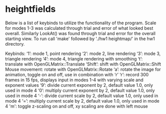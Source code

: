 # heightfields
Below is a list of keybinds to utilize the functionality of the program. Scale for modes 1-3 was calculated through trial and error of what looked best overall. Similarly LookAt() was found through trial and error for the overall starting view. To run call 'make' followed by './hw1 heightmap/<image of choice>' in the hw1 directory.

Keybinds:
‘1’: mode 1, point rendering
‘2’: mode 2, line rendering
‘3’: mode 3, triangle rendering
‘4’: mode 4, triangle rendering with smoothing
‘t’: translate with OpenGLMatrix::Translate
‘Shift’: shift with OpenGLMatrix::Shift
Mouse movement: rotate with OpenGLMatrix::Rotate
‘a’: rotate the image for animation, toggle on and off, use in combination with ‘r’
‘r’: record 300 frames in 15 fps, displays input in modes 1-4 with varying scale and exponent values
‘9’: divide current exponent by 2, default value 1.0, only used in mode 4
‘0’: multiply current exponent by 2, default value 1.0, only used in mode 4
‘-’: divide current scale by 2, default value 1.0, only used in mode 4
‘=’: multiply current scale by 2, default value 1.0, only used in mode 4
'm': toggle z-scaling on and off, xy scaling are done with left mouse

